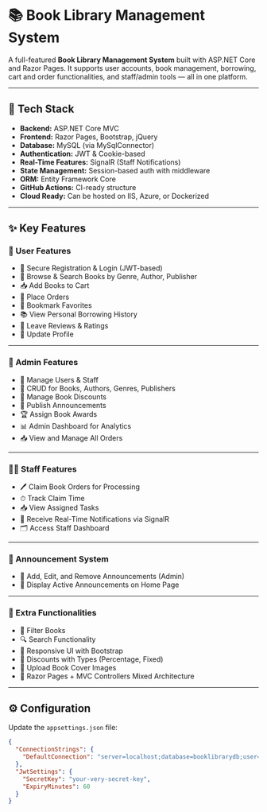 # 📚 Book Library Management System

A full-featured **Book Library Management System** built with ASP.NET Core and Razor Pages. It supports user accounts, book management, borrowing, cart and order functionalities, and staff/admin tools — all in one platform.

---

## 🔧 Tech Stack

- **Backend:** ASP.NET Core MVC
- **Frontend:** Razor Pages, Bootstrap, jQuery
- **Database:** MySQL (via MySqlConnector)
- **Authentication:** JWT & Cookie-based
- **Real-Time Features:** SignalR (Staff Notifications)
- **State Management:** Session-based auth with middleware
- **ORM:** Entity Framework Core
- **GitHub Actions:** CI-ready structure
- **Cloud Ready:** Can be hosted on IIS, Azure, or Dockerized

---

## ✨ Key Features

### 👤 User Features

- 🔐 Secure Registration & Login (JWT-based)
- 📖 Browse & Search Books by Genre, Author, Publisher
- 📥 Add Books to Cart
- 🛒 Place Orders
- 🔖 Bookmark Favorites
- 📚 View Personal Borrowing History
- 📝 Leave Reviews & Ratings
- 👤 Update Profile

---

### 🔧 Admin Features

- 👥 Manage Users & Staff
- 📘 CRUD for Books, Authors, Genres, Publishers
- 🧾 Manage Book Discounts
- 📣 Publish Announcements
- 🏆 Assign Book Awards
- 📊 Admin Dashboard for Analytics
- 📥 View and Manage All Orders

---

### 🧑‍💼 Staff Features

- 🖊️ Claim Book Orders for Processing
- ⏱ Track Claim Time
- 📥 View Assigned Tasks
- 🔔 Receive Real-Time Notifications via SignalR
- 🗂 Access Staff Dashboard

---

### 📢 Announcement System

- 📣 Add, Edit, and Remove Announcements (Admin)
- 📰 Display Active Announcements on Home Page

---

### 🧰 Extra Functionalities

- 📅 Filter Books
- 🔍 Search Functionality
- 🎨 Responsive UI with Bootstrap
- 🎁 Discounts with Types (Percentage, Fixed)
- 📂 Upload Book Cover Images
- 📑 Razor Pages + MVC Controllers Mixed Architecture

---

## ⚙️ Configuration

Update the `appsettings.json` file:

```json
{
  "ConnectionStrings": {
    "DefaultConnection": "server=localhost;database=booklibrarydb;user=root;password=yourpassword;"
  },
  "JwtSettings": {
    "SecretKey": "your-very-secret-key",
    "ExpiryMinutes": 60
  }
}
